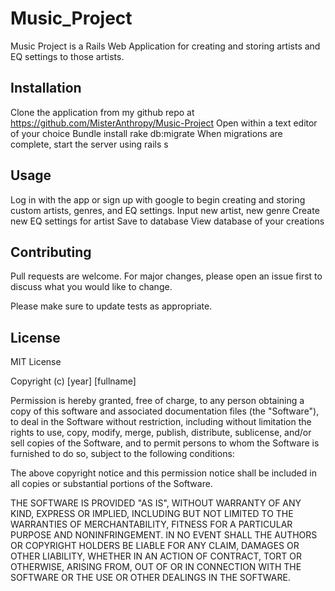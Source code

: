 # Music_Project

Music Project is a Rails Web Application for creating and storing artists and EQ settings to those artists.

## Installation

Clone the application from my github repo at https://github.com/MisterAnthropy/Music-Project
Open within a text editor of your choice
Bundle install
rake db:migrate
When migrations are complete, start the server using rails s

## Usage

Log in with the app or sign up with google to begin creating and storing custom artists, genres, and EQ settings. 
Input new artist, new genre
Create new EQ settings for artist
Save to database
View database of your creations


## Contributing
Pull requests are welcome. For major changes, please open an issue first to discuss what you would like to change.

Please make sure to update tests as appropriate.

## License
MIT License

Copyright (c) [year] [fullname]

Permission is hereby granted, free of charge, to any person obtaining a copy
of this software and associated documentation files (the "Software"), to deal
in the Software without restriction, including without limitation the rights
to use, copy, modify, merge, publish, distribute, sublicense, and/or sell
copies of the Software, and to permit persons to whom the Software is
furnished to do so, subject to the following conditions:

The above copyright notice and this permission notice shall be included in all
copies or substantial portions of the Software.

THE SOFTWARE IS PROVIDED "AS IS", WITHOUT WARRANTY OF ANY KIND, EXPRESS OR
IMPLIED, INCLUDING BUT NOT LIMITED TO THE WARRANTIES OF MERCHANTABILITY,
FITNESS FOR A PARTICULAR PURPOSE AND NONINFRINGEMENT. IN NO EVENT SHALL THE
AUTHORS OR COPYRIGHT HOLDERS BE LIABLE FOR ANY CLAIM, DAMAGES OR OTHER
LIABILITY, WHETHER IN AN ACTION OF CONTRACT, TORT OR OTHERWISE, ARISING FROM,
OUT OF OR IN CONNECTION WITH THE SOFTWARE OR THE USE OR OTHER DEALINGS IN THE
SOFTWARE.
